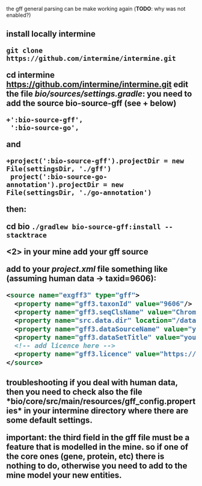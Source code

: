 the gff general parsing can be make working again (**TODO**: why was not enabled?)


<h2> install locally intermine

```
git clone https://github.com/intermine/intermine.git 
```
cd intermine
https://github.com/intermine/intermine.git
edit the file *bio/sources/settings.gradle*: you need to add the source bio-source-gff (see + below)

```
+':bio-source-gff',
 ':bio-source-go',
```
and 
```
+project(':bio-source-gff').projectDir = new File(settingsDir, './gff')
 project(':bio-source-go-annotation').projectDir = new File(settingsDir, './go-annotation')
```
then:

cd bio
`./gradlew bio-source-gff:install --stacktrace`

<2> in your mine add your gff source

add to your *project.xml* file something like (assuming human data -> taxid=9606): 

```xml
<source name="exgff3" type="gff">
  <property name="gff3.taxonId" value="9606"/>
  <property name="gff3.seqClsName" value="Chromosome"/>
  <property name="src.data.dir" location="/datadir"/>
  <property name="gff3.dataSourceName" value="yoursourcename"/>
  <property name="gff3.dataSetTitle" value="your dataset title"/>
  <!-- add licence here -->
  <property name="gff3.licence" value="https://creativecommons.org/licenses/by-sa/3.0/" />
</source>
```
<h2> troubleshooting
if you deal with human data, then you need to check also the file
*bio/core/src/main/resources/gff_config.properties*
in your intermine directory
where there are some default settings.

**important**: the third field in the gff file must be a feature that is modelled in the mine. 
so if one of the core ones (gene, protein, etc) there is nothing to do, otherwise you need to add to the mine model your new entities.




